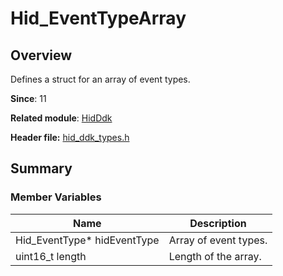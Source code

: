 # Hid_EventTypeArray

## Overview

Defines a struct for an array of event types.

**Since**: 11

**Related module**: [HidDdk](capi-hidddk.md)

**Header file:** [hid_ddk_types.h](capi-hid-ddk-types-h.md)

## Summary

### Member Variables

| Name| Description|
| -- | -- |
| Hid_EventType* hidEventType | Array of event types.|
| uint16_t length | Length of the array.|
